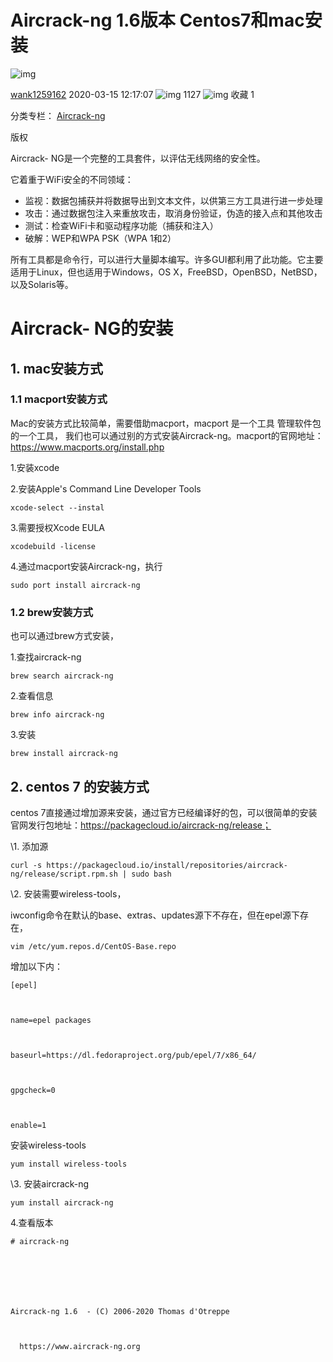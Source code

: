 # Aircrack-ng 1.6版本 Centos7和mac安装

![img](https://csdnimg.cn/release/blogv2/dist/pc/img/original.png)

[wank1259162](https://blog.csdn.net/wank1259162) 2020-03-15 12:17:07 ![img](https://csdnimg.cn/release/blogv2/dist/pc/img/articleReadEyes.png) 1127 ![img](https://csdnimg.cn/release/blogv2/dist/pc/img/tobarCollect.png) 收藏 1

分类专栏： [Aircrack-ng ](https://blog.csdn.net/wank1259162/category_9806553.html)

版权

Aircrack- NG是一个完整的工具套件，以评估无线网络的安全性。

它着重于WiFi安全的不同领域：

- 监视：数据包捕获并将数据导出到文本文件，以供第三方工具进行进一步处理
- 攻击：通过数据包注入来重放攻击，取消身份验证，伪造的接入点和其他攻击
- 测试：检查WiFi卡和驱动程序功能（捕获和注入）
- 破解：WEP和WPA PSK（WPA 1和2）

所有工具都是命令行，可以进行大量脚本编写。许多GUI都利用了此功能。它主要适用于Linux，但也适用于Windows，OS X，FreeBSD，OpenBSD，NetBSD，以及Solaris等。

# Aircrack- NG的安装

##  1. mac安装方式

### 1.1 macport安装方式

Mac的安装方式比较简单，需要借助macport，macport 是一个工具 管理软件包的一个工具， 我们也可以通过别的方式安装Aircrack-ng。macport的官网地址： https://www.macports.org/install.php

 

1.安装xcode

2.安装Apple's Command Line Developer Tools

```
xcode-select --instal
```

3.需要授权Xcode EULA 

```
xcodebuild -license
```

4.通过macport安装Aircrack-ng，执行

```
sudo port install aircrack-ng
```

### 1.2 brew安装方式

也可以通过brew方式安装，

 

1.查找aircrack-ng

```
brew search aircrack-ng
```

2.查看信息

```
brew info aircrack-ng
```

3.安装

```
brew install aircrack-ng
```

## 2. centos 7 的安装方式

centos 7直接通过增加源来安装，通过官方已经编译好的包，可以很简单的安装官网发行包地址：https://packagecloud.io/aircrack-ng/release；

\1. 添加源

```
curl -s https://packagecloud.io/install/repositories/aircrack-ng/release/script.rpm.sh | sudo bash
```

\2. 安装需要wireless-tools，

 iwconfig命令在默认的base、extras、updates源下不存在，但在epel源下存在，

```
vim /etc/yum.repos.d/CentOS-Base.repo
```

 增加以下内：

```
[epel]



name=epel packages



baseurl=https://dl.fedoraproject.org/pub/epel/7/x86_64/



gpgcheck=0



enable=1
```

 安装wireless-tools

```
yum install wireless-tools 
```

\3. 安装aircrack-ng

```
yum install aircrack-ng
```

4.查看版本

```
# aircrack-ng 



 



Aircrack-ng 1.6  - (C) 2006-2020 Thomas d'Otreppe



  https://www.aircrack-ng.org
```

 